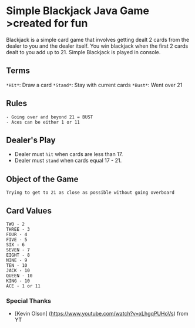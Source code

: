 # Simple Blackjack Java Game >created for fun
Blackjack is a simple card game that involves getting dealt 2 cards from the dealer to you and the dealer itself. You win blackjack when the first 2 cards dealt to you add up to 21. Simple Blackjack is played in console.

## Terms
`*Hit*`: Draw a card
`*Stand*`: Stay with current cards
`*Bust*`: Went over 21

## Rules
```
- Going over and beyond 21 = BUST
- Aces can be either 1 or 11
```

## Dealer's Play
- Dealer must `hit` when cards are less than 17.
- Dealer must `stand` when cards equal 17 - 21.

## Object of the Game
`Trying to get to 21 as close as possible without going overboard`

## Card Values
```
TWO - 2
THREE - 3
FOUR - 4
FIVE - 5
SIX - 6
SEVEN - 7
EIGHT - 8
NINE - 9
TEN - 10
JACK - 10
QUEEN - 10
KING - 10
ACE - 1 or 11
```

### Special Thanks
- [Kevin Olson] (https://www.youtube.com/watch?v=xLhgqPUHoVs) from YT



